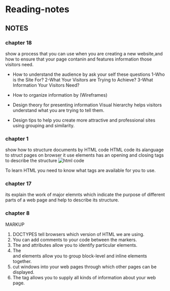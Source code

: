 # Reading-notes

## NOTES

### chapter 18
 show a process that you can use when you are creating a new
website,and how to ensure that your page contanin and  features information  those visitors need.
* How to understand the audience by ask your self these questions
  1-Who is the Site For?
  2-What Your Visitors are Trying to Achieve?
  3-What Information Your Visitors Need?

*  How to organize information by (Wireframes)
* Design theory for presenting information Visual hierarchy helps
  visitors understand what you are trying to tell them.
* Design tips to help you create more attractive and professional sites using     grouping and similarity.


### chapter 1 
  show how to structure documents by HTML code
  HTML code its alanguage to struct pages on browser
  it use elements has an opening and closing tags to describe the structure 
  ![html code](https://miro.medium.com/max/498/1*5gJzummAqpBDGATo0fjU6Q.jpeg)

  To learn HTML you need to know what tags are available for you to use.  

### chapter 17
its explain the work of major elemnts which indicate the purpose of
different parts of a web page and help to describe
its structure.

### chapter 8 
MARKUP
1. DOCTYPES tell browsers which version of HTML we are using.
2. You can add comments to your code between the <!-- and --> markers.
3. The <id> and <class> attributes allow you to identify particular elements.
4.  The <div> and <span> elements allow you to group block-level and inline     elements together.
5.  <iframes> cut windows into your web pages through which other pages can be displayed.
6.  The <meta> tag allows you to supply all kinds of information about your web page.




   






